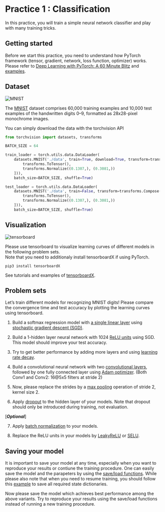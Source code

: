 Practice 1 : Classification
===
In this practice, you will train a simple neural network classifier and play with many training tricks.

## Getting started

Before we start this practice, you need to understand how PyTorch framework (tensor, gradient, network, loss function, optimizer) works. Please refer to [Deep Learning with PyTorch: A 60 Minute Blitz](https://pytorch.org/tutorials/beginner/deep_learning_60min_blitz.html) and [examples](https://pytorch.org/tutorials/beginner/pytorch_with_examples.html).

## Dataset
![MNIST](https://www.tensorflow.org/images/mnist_0-9.png)

The [MNIST](http://yann.lecun.com/exdb/mnist/) dataset comprises 60,000 training examples and 10,000 test examples of the handwritten digits 0–9, formatted as 28x28-pixel monochrome images.

You can simply download the data with the torchvision API 
```python
from torchvision import datasets, transforms

BATCH_SIZE = 64

train_loader = torch.utils.data.DataLoader(
    datasets.MNIST('./data', train=True, download=True, transform=transforms.Compose([
        transforms.ToTensor(),
        transforms.Normalize((0.1307,), (0.3081,))
    ])), 
    batch_size=BATCH_SIZE, shuffle=True)

test_loader = torch.utils.data.DataLoader(
    datasets.MNIST('./data', train=False, transform=transforms.Compose([
        transforms.ToTensor(),
        transforms.Normalize((0.1307,), (0.3081,))
    ])), 
    batch_size=BATCH_SIZE, shuffle=True)
```

## Visualization

![tensorboard](https://www.tensorflow.org/images/mnist_tensorboard.png)

Please use tensorboard to visualize learning curves of different models in the following problem sets.  
Note that you need to additionaly install tensorboardX if using PyTorch.
```shell
pip3 install tensorboardX
```
See tutorials and examples of [tensorboardX](https://github.com/lanpa/tensorboard-pytorch).

## Problem sets
Let’s train different models for recognizing MNIST digits! Please compare the convergence time and test accuracy by plotting the learning curves using tensorboard.

1. Build a softmax regression model with [a single linear layer](https://pytorch.org/docs/stable/nn.html#linear-layers) using [stochastic gradient descent (SGD)](https://pytorch.org/docs/stable/optim.html?highlight=gradient%20descent#torch.optim.SGD).  

2. Build a 1-hidden layer neural network with 1024 [ReLU units](https://pytorch.org/docs/stable/nn.html#relu) using SGD. This model should improve your test accuracy.

3. Try to get better performance by adding more layers and using [learning rate decay](https://pytorch.org/docs/master/optim.html#how-to-adjust-learning-rate).

4. Build a convolutional neural network with two [convolutional layers](https://pytorch.org/docs/master/nn.html#torch.nn.Conv2d), followed by one fully connected layer using [Adam optimizer](https://pytorch.org/docs/stable/optim.html?highlight=gradient%20descent#torch.optim.Adam). (Both Conv1 and Conv2: 16@5x5 filters at stride 2)

5. Now, please replace the strides by a [max pooling](https://pytorch.org/docs/master/nn.html#maxpool2d) operation of stride 2, kernel size 2.

6. Apply [dropout](https://pytorch.org/docs/master/nn.html#dropout-layers) to the hidden layer of your models. Note that dropout should only be introduced during training, not evaluation.  

[***Optional***]

7. Apply [batch normalization](https://pytorch.org/docs/stable/nn.html?highlight=batchnorm#normalization-layers) to your models.

8. Replace the ReLU units in your models by [LeakyReLU](https://pytorch.org/docs/stable/nn.html#torch.nn.LeakyReLU) or [SELU](https://pytorch.org/docs/stable/nn.html#torch.nn.SELU).

## Saving your model
It is important to save your model at any time, especially when you want to reproduce your results or contiune the training procedure. One can easily save the model and the parapeters by using the [save/load functions](https://pytorch.org/docs/master/notes/serialization.html). While please also note that when you need to resume training, you should follow this [example](https://discuss.pytorch.org/t/saving-and-loading-a-model-in-pytorch/2610/3) to save all required state dictionaries.

Now please save the model which achieves best performance among the above variants. Try to reproduce your results using the save/load functions instead of running a new training procedure.